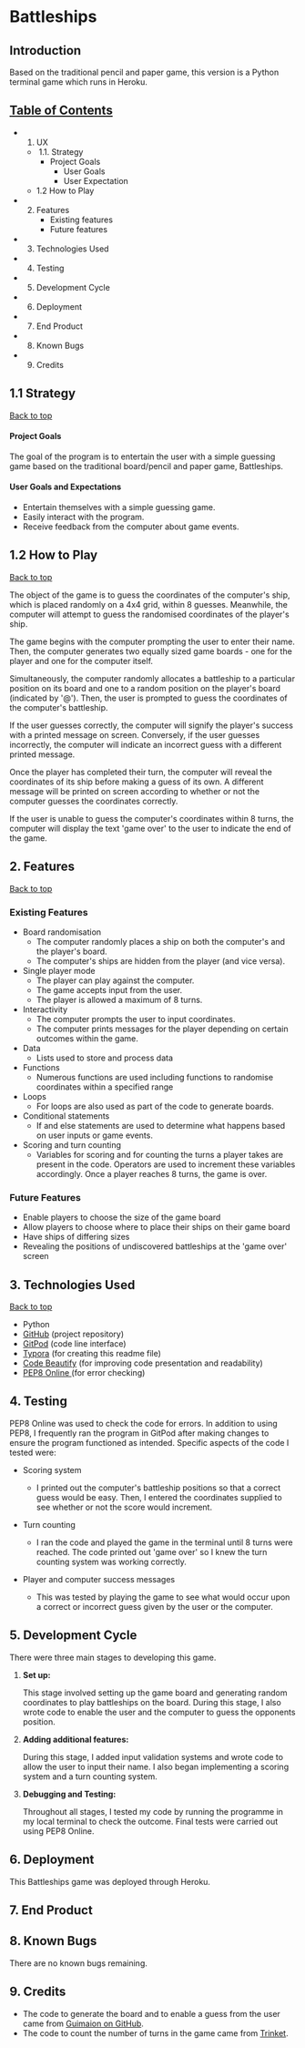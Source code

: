 # Battleships

## Introduction

Based on the traditional pencil and paper game, this version is a Python terminal game which runs in Heroku.

## [Table of Contents](#1-ux)

- 1. UX

  - ​	1.1. Strategy
    - Project Goals
      - User Goals
      - User Expectation
  - 1.2 How to Play

- 2. Features
     - Existing features
     - Future features

- 3. Technologies Used

- 4. Testing

- 5. Development Cycle

- 6. Deployment

- 7. End Product

- 8. Known Bugs

- 9. Credits

## 1.1 Strategy
[Back to top](#table-of-contents)

#### Project Goals

The goal of the program is to entertain the user with a simple guessing game based on the traditional board/pencil and paper game, Battleships. 

#### User Goals and Expectations

- Entertain themselves with a simple guessing game.
- Easily interact with the program.
- Receive feedback from the computer about game events.

## 1.2 How to Play
[Back to top](#table-of-contents)

The object of the game is to guess the coordinates of the computer's ship, which is placed randomly on a 4x4 grid, within 8 guesses. Meanwhile, the computer will attempt to guess the randomised coordinates of the player's ship. 

The game begins with the computer prompting the user to enter their name. Then, the computer generates two equally sized game boards - one for the player and one for the computer itself. 

Simultaneously, the computer randomly allocates a battleship to a particular position on its board and one to a random position on the player's board (indicated by '@'). Then, the user is prompted to guess the coordinates of the computer's battleship.

If the user guesses correctly, the computer will signify the player's success with a printed message on screen. Conversely, if the user guesses incorrectly, the computer will indicate an incorrect guess with a different printed message.

Once the player has completed their turn, the computer will reveal the coordinates of its ship before making a guess of its own. A different message will be printed on screen according to whether or not the computer guesses the coordinates correctly.

If the user is unable to guess the computer's coordinates within 8 turns, the computer will display the text 'game over' to the user to indicate the end of the game.

## 2. Features
[Back to top](#table-of-contents)

### Existing Features

- Board randomisation
  - The computer randomly places a ship on both the computer's and the player's board.
  - The computer's ships are hidden from the player (and vice versa).
- Single player mode
  -  The player can play against the computer.
  - The game accepts input from the user.
  - The player is allowed a maximum of 8 turns.
- Interactivity
  - The computer prompts the user to input coordinates.
  - The computer prints messages for the player depending on certain outcomes within the game.
- Data
  - Lists used to store and process data
- Functions
  - Numerous functions are used including functions to randomise coordinates within a specified range
- Loops
  - For loops are also used as part of the code to generate boards.
- Conditional statements
  - If and else statements are used to determine what happens based on user inputs or game events.
- Scoring and turn counting
  - Variables for scoring and for counting the turns a player takes are present in the code. Operators are used to increment these variables accordingly. Once a player reaches 8 turns, the game is over.

### Future Features

- Enable players to choose the size of the game board
- Allow players to choose where to place their ships on their game board
- Have ships of differing sizes
- Revealing the positions of undiscovered battleships at the 'game over' screen

## 3. Technologies Used
[Back to top](#table-of-contents)

- Python
- [GitHub](https://github.com/) (project repository)
- [GitPod](https://gitpod.io) (code line interface)
- [Typora](https://typora.io/) (for creating this readme file)
- [Code Beautify](https://codebeautify.org/python-formatter-beautifier) (for improving code presentation and readability)
- [PEP8 Online ](http://pep8online.com/)(for error checking)

## 4. Testing

PEP8 Online was used to check the code for errors. In addition to using PEP8, I frequently ran the program in GitPod after making changes to ensure the program functioned as intended. Specific aspects of the code I tested were:

- Scoring system
  - I printed out the computer's battleship positions so that a correct guess would be easy. Then, I entered the coordinates supplied to see whether or not the score would increment.

- Turn counting
  - I ran the code and played the game in the terminal until 8 turns were reached. The code printed out 'game over' so I knew the turn counting system was working correctly.

- Player and computer success messages
  - This was tested by playing the game to see what would occur upon a correct or incorrect guess given by the user or the computer.

## 5. Development Cycle

There were three main stages to developing this game.

1. **Set up:**

   This stage involved setting up the game board and generating random coordinates to play battleships on the board. During this stage, I also wrote code to enable the user and the computer to guess the opponents position.

2. **Adding additional features:**

   During this stage, I added input validation systems and wrote code to allow the user to input their name. I also began implementing a scoring system and a turn counting system.

3. **Debugging and Testing:**

   Throughout all stages, I tested my code by running the programme in my local terminal to check the outcome. Final tests were carried out using PEP8 Online. 

## 6. Deployment

This Battleships game was deployed through Heroku.

## 7. End Product

## 8. Known Bugs

There are no known bugs remaining.

## 9. Credits

- The code to generate the board and to enable a guess from the user came from [Guimaion on GitHub](https://gist.github.com/guimaion/9275543).
- The code to count the number of turns in the game came from [Trinket](https://trinket.io/python/051179b6d3).


